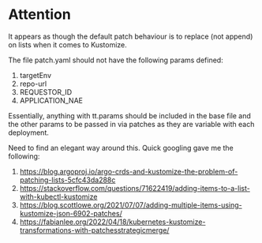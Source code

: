 # Attention

It appears as though the default patch behaviour is to replace (not append) on lists when it comes to Kustomize.

The file patch.yaml should not have the following params defined:

1) targetEnv
2) repo-url
3) REQUESTOR_ID
4) APPLICATION_NAE


Essentially, anything with tt.params should be included in the base file and the other params to be passed in via patches as they are variable with each deployment.

Need to find an elegant way around this. Quick googling gave me the following:

1) https://blog.argoproj.io/argo-crds-and-kustomize-the-problem-of-patching-lists-5cfc43da288c
2) https://stackoverflow.com/questions/71622419/adding-items-to-a-list-with-kubectl-kustomize
3) https://blog.scottlowe.org/2021/07/07/adding-multiple-items-using-kustomize-json-6902-patches/
4) https://fabianlee.org/2022/04/18/kubernetes-kustomize-transformations-with-patchesstrategicmerge/


